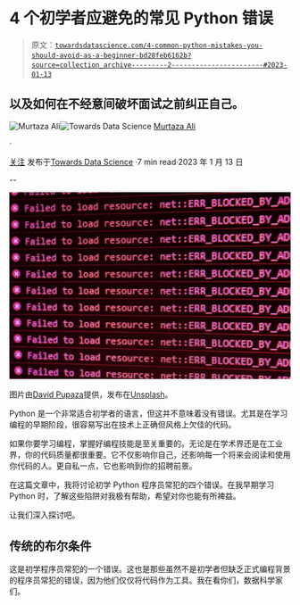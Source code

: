 # 4 个初学者应避免的常见 Python 错误

> 原文：[`towardsdatascience.com/4-common-python-mistakes-you-should-avoid-as-a-beginner-bd28feb6162b?source=collection_archive---------2-----------------------#2023-01-13`](https://towardsdatascience.com/4-common-python-mistakes-you-should-avoid-as-a-beginner-bd28feb6162b?source=collection_archive---------2-----------------------#2023-01-13)

## 以及如何在不经意间破坏面试之前纠正自己。

[](https://murtaza5152-ali.medium.com/?source=post_page-----bd28feb6162b--------------------------------)![Murtaza Ali](https://murtaza5152-ali.medium.com/?source=post_page-----bd28feb6162b--------------------------------)[](https://towardsdatascience.com/?source=post_page-----bd28feb6162b--------------------------------)![Towards Data Science](https://towardsdatascience.com/?source=post_page-----bd28feb6162b--------------------------------) [Murtaza Ali](https://murtaza5152-ali.medium.com/?source=post_page-----bd28feb6162b--------------------------------)

·

[关注](https://medium.com/m/signin?actionUrl=https%3A%2F%2Fmedium.com%2F_%2Fsubscribe%2Fuser%2F607fa603b7ce&operation=register&redirect=https%3A%2F%2Ftowardsdatascience.com%2F4-common-python-mistakes-you-should-avoid-as-a-beginner-bd28feb6162b&user=Murtaza+Ali&userId=607fa603b7ce&source=post_page-607fa603b7ce----bd28feb6162b---------------------post_header-----------) 发布于[Towards Data Science](https://towardsdatascience.com/?source=post_page-----bd28feb6162b--------------------------------) ·7 min read·2023 年 1 月 13 日[](https://medium.com/m/signin?actionUrl=https%3A%2F%2Fmedium.com%2F_%2Fvote%2Ftowards-data-science%2Fbd28feb6162b&operation=register&redirect=https%3A%2F%2Ftowardsdatascience.com%2F4-common-python-mistakes-you-should-avoid-as-a-beginner-bd28feb6162b&user=Murtaza+Ali&userId=607fa603b7ce&source=-----bd28feb6162b---------------------clap_footer-----------)

--

[](https://medium.com/m/signin?actionUrl=https%3A%2F%2Fmedium.com%2F_%2Fbookmark%2Fp%2Fbd28feb6162b&operation=register&redirect=https%3A%2F%2Ftowardsdatascience.com%2F4-common-python-mistakes-you-should-avoid-as-a-beginner-bd28feb6162b&source=-----bd28feb6162b---------------------bookmark_footer-----------)![](img/6b371b75bddaaafc03c5b79151b4e80e.png)

图片由[David Pupaza](https://unsplash.com/@dav420?utm_source=medium&utm_medium=referral)提供，发布在[Unsplash](https://unsplash.com/?utm_source=medium&utm_medium=referral)。

Python 是一个非常适合初学者的语言，但这并不意味着没有错误。尤其是在学习编程的早期阶段，很容易写出在技术上正确但风格上欠佳的代码。

如果你要学习编程，掌握好编程技能是至关重要的。无论是在学术界还是在工业界，你的代码质量都很重要。它不仅影响你自己，还影响每一个将来会阅读和使用你代码的人。更自私一点，它也影响到你的招聘前景。

在这篇文章中，我将讨论初学 Python 程序员常犯的四个错误。在我早期学习 Python 时，了解这些陷阱对我极有帮助，希望对你也能有所裨益。

让我们深入探讨吧。

## 传统的布尔条件

这是初学程序员常犯的一个错误。这也是那些虽然不是初学者但缺乏正式编程背景的程序员常犯的错误，因为他们仅仅将代码作为工具。我在看你们，数据科学家们。
